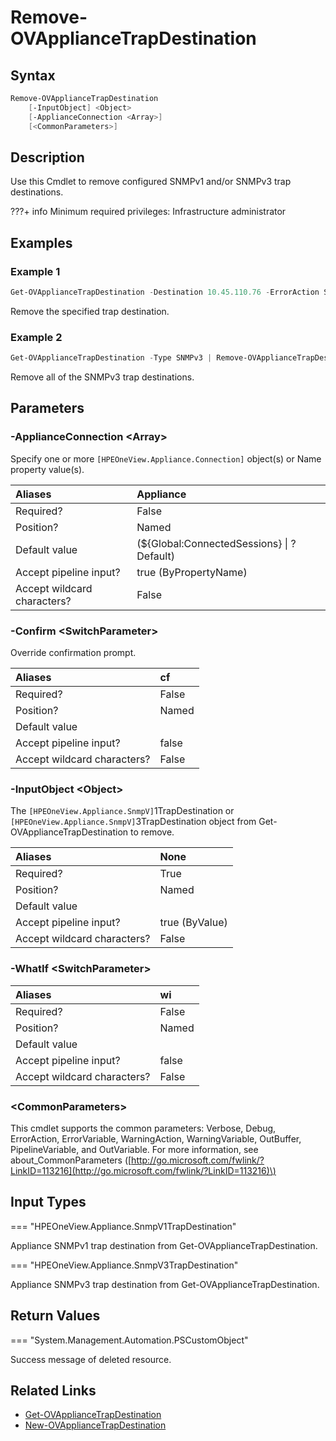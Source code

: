 ﻿---
description: Remove configured appliance SNMP trap destinations.
---

# Remove-OVApplianceTrapDestination

## Syntax

```powershell
Remove-OVApplianceTrapDestination
    [-InputObject] <Object>
    [-ApplianceConnection <Array>]
    [<CommonParameters>]
```

## Description

Use this Cmdlet to remove configured SNMPv1 and/or SNMPv3 trap destinations.

???+ info
    Minimum required privileges: Infrastructure administrator
    

## Examples

###  Example 1 

```powershell
Get-OVApplianceTrapDestination -Destination 10.45.110.76 -ErrorAction Stop | Remove-OVApplianceTrapDestination
```

Remove the specified trap destination.

###  Example 2 

```powershell
Get-OVApplianceTrapDestination -Type SNMPv3 | Remove-OVApplianceTrapDestination
```

Remove all of the SNMPv3 trap destinations.

## Parameters

### -ApplianceConnection &lt;Array&gt;

Specify one or more `[HPEOneView.Appliance.Connection]` object(s) or Name property value(s).

| Aliases | Appliance |
| :--- | :--- |
| Required? | False |
| Position? | Named |
| Default value | (${Global:ConnectedSessions} &vert; ? Default) |
| Accept pipeline input? | true (ByPropertyName) |
| Accept wildcard characters? | False |

### -Confirm &lt;SwitchParameter&gt;

Override confirmation prompt.

| Aliases | cf |
| :--- | :--- |
| Required? | False |
| Position? | Named |
| Default value |  |
| Accept pipeline input? | false |
| Accept wildcard characters? | False |

### -InputObject &lt;Object&gt;

The `[HPEOneView.Appliance.SnmpV]`1TrapDestination or `[HPEOneView.Appliance.SnmpV]`3TrapDestination object from Get-OVApplianceTrapDestination to remove.

| Aliases | None |
| :--- | :--- |
| Required? | True |
| Position? | Named |
| Default value |  |
| Accept pipeline input? | true (ByValue) |
| Accept wildcard characters? | False |

### -WhatIf &lt;SwitchParameter&gt;



| Aliases | wi |
| :--- | :--- |
| Required? | False |
| Position? | Named |
| Default value |  |
| Accept pipeline input? | false |
| Accept wildcard characters? | False |

### &lt;CommonParameters&gt;

This cmdlet supports the common parameters: Verbose, Debug, ErrorAction, ErrorVariable, WarningAction, WarningVariable, OutBuffer, PipelineVariable, and OutVariable. For more information, see about\_CommonParameters \([http://go.microsoft.com/fwlink/?LinkID=113216](http://go.microsoft.com/fwlink/?LinkID=113216)\)

## Input Types

=== "HPEOneView.Appliance.SnmpV1TrapDestination"
 
Appliance SNMPv1 trap destination from Get-OVApplianceTrapDestination.
 

=== "HPEOneView.Appliance.SnmpV3TrapDestination"
 
Appliance SNMPv3 trap destination from Get-OVApplianceTrapDestination.
 

## Return Values

=== "System.Management.Automation.PSCustomObject"
 
Success message of deleted resource.
 

## Related Links

* [Get-OVApplianceTrapDestination](get-ovappliancetrapdestination.md)
* [New-OVApplianceTrapDestination](new-ovappliancetrapdestination.md)
